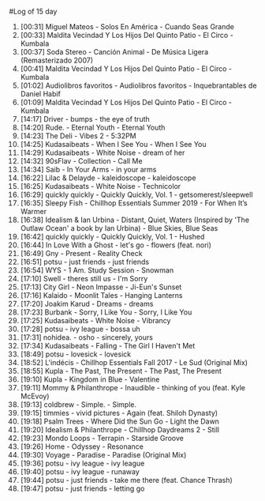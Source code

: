 #Log of 15 day

1. [00:31] Miguel Mateos - Solos En América - Cuando Seas Grande
1. [00:33] Maldita Vecindad Y Los Hijos Del Quinto Patio - El Circo - Kumbala
1. [00:37] Soda Stereo - Canción Animal - De Música Ligera (Remasterizado 2007)
1. [00:41] Maldita Vecindad Y Los Hijos Del Quinto Patio - El Circo - Kumbala
1. [01:02] Audiolibros favoritos - Audiolibros favoritos - Inquebrantables de Daniel Habif
1. [01:09] Maldita Vecindad Y Los Hijos Del Quinto Patio - El Circo - Kumbala
1. [14:17] Driver - bumps - the eye of truth
1. [14:20] Rude. - Eternal Youth - Eternal Youth
1. [14:23] The Deli - Vibes 2 - 5:32PM
1. [14:25] Kudasaibeats - When I See You - When I See You
1. [14:29] Kudasaibeats - White Noise - dream of her
1. [14:32] 90sFlav - Collection - Call Me
1. [14:34] Saib - In Your Arms - in your arms
1. [16:22] Lilac & Delayde - kaleidoscope - kaleidoscope
1. [16:25] Kudasaibeats - White Noise - Technicolor
1. [16:29] quickly quickly - Quickly Quickly, Vol. 1 - getsomerest/sleepwell
1. [16:35] Sleepy Fish - Chillhop Essentials Summer 2019 - For When It’s Warmer
1. [16:38] Idealism & Ian Urbina - Distant, Quiet, Waters (Inspired by 'The Outlaw Ocean' a book by Ian Urbina) - Blue Skies, Blue Seas
1. [16:42] quickly quickly - Quickly Quickly, Vol. 1 - Hushed
1. [16:44] In Love With a Ghost - let's go - flowers (feat. nori)
1. [16:49] Gny - Present - Reality Check
1. [16:51] potsu - just friends - just friends
1. [16:54] WYS - 1 Am. Study Session - Snowman
1. [17:10] Swell - theres still us - I'm Sorry
1. [17:13] City Girl - Neon Impasse - Ji-Eun's Sunset
1. [17:16] Kalaido - Moonlit Tales - Hanging Lanterns
1. [17:20] Joakim Karud - Dreams - dreams
1. [17:23] Burbank - Sorry, I Like You - Sorry, I Like You
1. [17:25] Kudasaibeats - White Noise - Vibrancy
1. [17:28] potsu - ivy league - bossa uh
1. [17:31] nohidea. - osho - sincerely, yours
1. [17:34] Kudasaibeats - Falling - The Girl I Haven't Met
1. [18:49] potsu - lovesick - lovesick
1. [18:52] L'indécis - Chillhop Essentials Fall 2017 - Le Sud (Original Mix)
1. [18:55] Kupla - The Past, The Present - The Past, The Present
1. [19:10] Kupla - Kingdom in Blue - Valentine
1. [19:11] Mommy & Philanthrope - Inaudible - thinking of you (feat. Kyle McEvoy)
1. [19:13] coldbrew - Simple. - Simple.
1. [19:15] timmies - vivid pictures - Again (feat. Shiloh Dynasty)
1. [19:18] Psalm Trees - Where Did the Sun Go - Light the Dawn
1. [19:20] Idealism & Philanthrope - Chillhop Daydreams 2 - Still
1. [19:23] Mondo Loops - Terrapin - Starside Groove
1. [19:26] Home - Odyssey - Resonance
1. [19:30] Voyage - Paradise - Paradise (Original Mix)
1. [19:36] potsu - ivy league - ivy league
1. [19:40] potsu - ivy league - runaway
1. [19:44] potsu - just friends - take me there (feat. Chance Thrash)
1. [19:47] potsu - just friends - letting go
